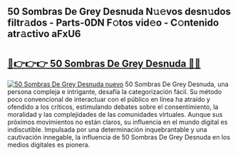 ## 50 Sombras De Grey Desnuda N𝚞𝚎vos desn𝚞dos filtr𝚊dos - Parts-0DN F𝚘tos vid𝚎o - C𝚘ntenido atr𝚊ctivo aFxU6

# <h2><a href="http://mb332g.tromn.icu/?c=50+Sombras+De+Grey+Desnuda">🔗👉👉👉 50 Sombras De Grey Desnuda 🔗🔗</a></h2>

[![50 Sombras De Grey Desnuda nuevo](https://i.imgur.com/pEAQMta.gif)](http://mb332g.tromn.icu/?c=50+Sombras+De+Grey+Desnuda)
50 Sombras De Grey Desnuda, una persona compleja e intrigante, desafía la categorización fácil. Su método poco convencional de interactuar con el público en línea ha atraído y ofendido a los críticos, estimulando debates sobre el consentimiento, la moralidad y las complejidades de las comunidades virtuales. Aunque sus próximos movimientos no están claros, su influencia en el mundo digital es indiscutible. Impulsada por una determinación inquebrantable y una cautivación innegable, la influencia de 50 Sombras De Grey Desnuda en los medios digitales es pionera.
